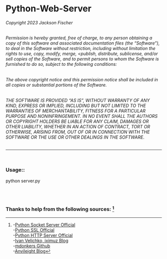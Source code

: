 # Python-Web-Server


###### Copyright 2023 Jackson Fischer &nbsp;
###### Permission is hereby granted, free of charge, to any person obtaining a copy of this software and associated documentation files (the “Software”), to deal in the Software without restriction, including without limitation the rights to use, copy, modify, merge, <publish, distribute, sublicense, and/or sell copies of the Software, and to permit persons to whom the Software is furnished to do so, subject to the following conditions:<br>
###### The above copyright notice and this permission notice shall be included in all copies or substantial portions of the Software.<br>
###### THE SOFTWARE IS PROVIDED “AS IS”, WITHOUT WARRANTY OF ANY KIND, EXPRESS OR IMPLIED, INCLUDING BUT NOT LIMITED TO THE WARRANTIES OF MERCHANTABILITY, FITNESS FOR A PARTICULAR PURPOSE AND NONINFRINGEMENT. IN NO EVENT SHALL THE AUTHORS OR COPYRIGHT HOLDERS BE LIABLE FOR ANY CLAIM, DAMAGES OR OTHER LIABILITY, WHETHER IN AN ACTION OF CONTRACT, TORT OR OTHERWISE, ARISING FROM, OUT OF OR IN CONNECTION WITH THE SOFTWARE OR THE USE OR OTHER DEALINGS IN THE SOFTWARE.
***
<br>

### Usage::
  python server.py
  
<br><br>
### Thanks to help from the following sources: [^bignote]
[^bignote]:-[Python Socket Server Official](https://docs.python.org/3/library/socketserver.html)  
  -[Python SSL Official](https://docs.python.org/3/library/ssl.html)  
  -[Python HTTP Server Official](https://docs.python.org/3/library/http.server.html)  
  -[Ivan Velichko, iximuz Blog](https://iximiuz.com/en/posts/writing-web-server-in-python-sockets/)  
  -[mdonkers Github](https://gist.github.com/mdonkers/63e115cc0c79b4f6b8b3a6b797e485c7)  
  -[Anvileight Blog](https://anvileight.com/blog/posts/simple-python-http-server/)   
